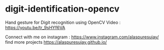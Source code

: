 # digit-identification-opencv
Hand gesture for Digit recognition using OpenCV
 Video : https://youtu.be/tr_9sHYf6VA
 
 Connect with me on instagram : https://www.instagram.com/alaspuresujay/
 find more projects https://alaspuresujay.github.io/
 

